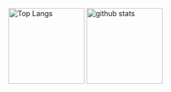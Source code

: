 <p align="left"> 
  <img alt="Top Langs" height="150px" src="https://github-readme-stats.vercel.app/api/top-langs/?username=&layout=compact&show_icons=true" />
  <img alt="github stats" height="150px" src="https://github-readme-stats.vercel.app/api?username=yuuki00682200&show_icons=ture" />
</p>
